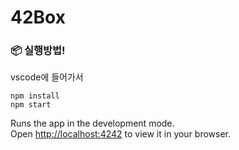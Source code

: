 # 42Box

### 📦 실행방법!

vscode에 들어가서

```npm install``` <br/>
```npm start```

Runs the app in the development mode.\
Open [http://localhost:4242](http://localhost:3000) to view it in your browser.

